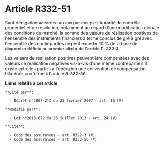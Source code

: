 # Article R332-51

Sauf dérogation accordée au cas par cas par l'Autorité de contrôle prudentiel et de résolution, notamment au regard d'une
modification globale des conditions de marché, la somme des valeurs de réalisation positives de l'ensemble des instruments
financiers à terme conclus de gré à gré avec l'ensemble des contreparties ne peut excéder 10 % de la base de dispersion
définie au premier alinéa de l'article R. 332-3. 

Les valeurs de réalisation positives peuvent être compensées avec des valeurs de réalisation négatives vis-à-vis d'une même
contrepartie s'il existe entre les parties à l'opération une convention de compensation bilatérale conforme à l'article R.
332-56.

**Liens relatifs à cet article**

	**Cité par**:

	  - Décret n°2007-243 du 23 février 2007 - art. 16 (V)

	**Modifié par**:

	  - Loi n°2013-672 du 26 juillet 2013 - art. 24 (V)

	**Cite**:

	  - Code des assurances - art. R322-3 (V)
	  - Code des assurances - art. R332-56 (V)
